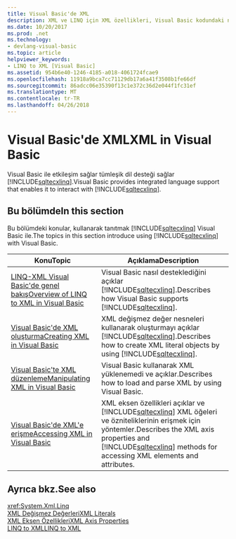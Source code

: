 ```yaml
---
title: Visual Basic'de XML
description: XML ve LINQ için XML özellikleri, Visual Basic kodundaki nasıl kullanılacağını öğrenin.
ms.date: 10/20/2017
ms.prod: .net
ms.technology:
- devlang-visual-basic
ms.topic: article
helpviewer_keywords:
- LINQ to XML [Visual Basic]
ms.assetid: 954b6e40-1246-4185-a018-4061724fcae9
ms.openlocfilehash: 11918a9bca7cc71129db17a6a41f3508b1fe66df
ms.sourcegitcommit: 86adcc06e35390f13c1e372c36d2e044f1fc31ef
ms.translationtype: MT
ms.contentlocale: tr-TR
ms.lasthandoff: 04/26/2018
---
```

# <a name="xml-in-visual-basic"></a><span data-ttu-id="9a74f-103">Visual Basic'de XML</span><span class="sxs-lookup"><span data-stu-id="9a74f-103">XML in Visual Basic</span></span>

<span data-ttu-id="9a74f-104">Visual Basic ile etkileşim sağlar tümleşik dil desteği sağlar [!INCLUDE[sqltecxlinq](~/includes/sqltecxlinq-md.md)].</span><span class="sxs-lookup"><span data-stu-id="9a74f-104">Visual Basic provides integrated language support that enables it to interact with [!INCLUDE[sqltecxlinq](~/includes/sqltecxlinq-md.md)].</span></span>  
  
## <a name="in-this-section"></a><span data-ttu-id="9a74f-105">Bu bölümde</span><span class="sxs-lookup"><span data-stu-id="9a74f-105">In this section</span></span>  

 <span data-ttu-id="9a74f-106">Bu bölümdeki konular, kullanarak tanıtmak [!INCLUDE[sqltecxlinq](~/includes/sqltecxlinq-md.md)] Visual Basic ile.</span><span class="sxs-lookup"><span data-stu-id="9a74f-106">The topics in this section introduce using [!INCLUDE[sqltecxlinq](~/includes/sqltecxlinq-md.md)] with Visual Basic.</span></span>  
  
|<span data-ttu-id="9a74f-107">Konu</span><span class="sxs-lookup"><span data-stu-id="9a74f-107">Topic</span></span>|<span data-ttu-id="9a74f-108">Açıklama</span><span class="sxs-lookup"><span data-stu-id="9a74f-108">Description</span></span>|  
|-----------|-----------------|  
|[<span data-ttu-id="9a74f-109">LINQ-XML Visual Basic'de genel bakış</span><span class="sxs-lookup"><span data-stu-id="9a74f-109">Overview of LINQ to XML in Visual Basic</span></span>](../../../../visual-basic/programming-guide/language-features/xml/overview-of-linq-to-xml.md)|<span data-ttu-id="9a74f-110">Visual Basic nasıl desteklediğini açıklar [!INCLUDE[sqltecxlinq](~/includes/sqltecxlinq-md.md)].</span><span class="sxs-lookup"><span data-stu-id="9a74f-110">Describes how Visual Basic supports [!INCLUDE[sqltecxlinq](~/includes/sqltecxlinq-md.md)].</span></span>|  
|[<span data-ttu-id="9a74f-111">Visual Basic'de XML oluşturma</span><span class="sxs-lookup"><span data-stu-id="9a74f-111">Creating XML in Visual Basic</span></span>](../../../../visual-basic/programming-guide/language-features/xml/creating-xml.md)|<span data-ttu-id="9a74f-112">XML değişmez değer nesneleri kullanarak oluşturmayı açıklar [!INCLUDE[sqltecxlinq](~/includes/sqltecxlinq-md.md)].</span><span class="sxs-lookup"><span data-stu-id="9a74f-112">Describes how to create XML literal objects by using [!INCLUDE[sqltecxlinq](~/includes/sqltecxlinq-md.md)].</span></span>|  
|[<span data-ttu-id="9a74f-113">Visual Basic'te XML düzenleme</span><span class="sxs-lookup"><span data-stu-id="9a74f-113">Manipulating XML in Visual Basic</span></span>](../../../../visual-basic/programming-guide/language-features/xml/manipulating-xml.md)|<span data-ttu-id="9a74f-114">Visual Basic kullanarak XML yüklenemedi ve açıklar.</span><span class="sxs-lookup"><span data-stu-id="9a74f-114">Describes how to load and parse XML by using Visual Basic.</span></span>|  
|[<span data-ttu-id="9a74f-115">Visual Basic'de XML'e erişme</span><span class="sxs-lookup"><span data-stu-id="9a74f-115">Accessing XML in Visual Basic</span></span>](../../../../visual-basic/programming-guide/language-features/xml/accessing-xml.md)|<span data-ttu-id="9a74f-116">XML eksen özellikleri açıklar ve [!INCLUDE[sqltecxlinq](~/includes/sqltecxlinq-md.md)] XML öğeleri ve özniteliklerinin erişmek için yöntemler.</span><span class="sxs-lookup"><span data-stu-id="9a74f-116">Describes the XML axis properties and [!INCLUDE[sqltecxlinq](~/includes/sqltecxlinq-md.md)] methods for accessing XML elements and attributes.</span></span>|  
  
## <a name="see-also"></a><span data-ttu-id="9a74f-117">Ayrıca bkz.</span><span class="sxs-lookup"><span data-stu-id="9a74f-117">See also</span></span>  
 <xref:System.Xml.Linq>  
 [<span data-ttu-id="9a74f-118">XML Değişmez Değerleri</span><span class="sxs-lookup"><span data-stu-id="9a74f-118">XML Literals</span></span>](../../../../visual-basic/language-reference/xml-literals/index.md)  
 [<span data-ttu-id="9a74f-119">XML Eksen Özellikleri</span><span class="sxs-lookup"><span data-stu-id="9a74f-119">XML Axis Properties</span></span>](../../../../visual-basic/language-reference/xml-axis/xml-axis-properties.md)  
 [<span data-ttu-id="9a74f-120">LINQ to XML</span><span class="sxs-lookup"><span data-stu-id="9a74f-120">LINQ to XML</span></span>](http://msdn.microsoft.com/library/f0fe21e9-ee43-4a55-b91a-0800e5782c13)
